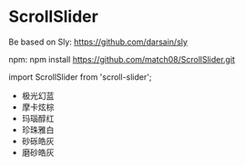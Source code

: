 # ScrollSlider
Be based on Sly: https://github.com/darsain/sly


npm:
  npm install https://github.com/match08/ScrollSlider.git
  
  import ScrollSlider from 'scroll-slider';
  
  <div className="horizontal slyWrap">
    <div class"sly">
        <ul>
            <li>
                <a>
                <span>极光幻蓝</span>
                <i className="sprite selcolor-e"></i>
                </a>
            </li>
            <li>
                <a>
                <span>摩卡炫棕</span>
                <i className="sprite selcolor-b"></i>
                </a>
            </li>
            <li>
                <a>
                <span>玛瑙醇红</span>
                <i className="sprite selcolor-d"></i>
                </a>
            </li>
            <li>
                <a>
                <span>珍珠雅白</span>
                <i className="sprite selcolor-f"></i>
                </a>
            </li>
            <li>
                <a>
                <span>砂砾皓灰</span>
                <i className="sprite selcolor-c"></i>
                </a>
            </li>
            <li>
                <a>
                <span>磨砂皓灰</span>
                <i className="sprite selcolor-g"></i>
                </a>
            </li>
        </ul>
    </div>
  </div>
